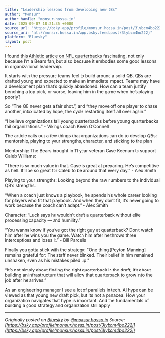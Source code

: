 ```yaml
---
title: "Leadership lessons from developing new QBs"
author: "Monsur"
author_handle: "monsur.hossa.in"
date: 2025-09-07 18:21:35 +0000
source_url: "https://bsky.app/profile/monsur.hossa.in/post/3lybcm4bo222j"
source_uri: "at://monsur.hossa.in/app.bsky.feed.post/3lybcm4bo222j"
platform: "Bluesky"
layout: post
---
```


I found [this Athletic article on NFL quarterbacks](https://www.nytimes.com/athletic/6584516/2025/09/02/nfl-first-round-quarterback-busts/) fascinating, not only because I’m a Bears fan, but also because it embodies some good lessons in organizational leadership.

It starts with the pressure teams feel to build around a solid QB. QBs are drafted young and expected to make an immediate impact. Teams may have a development plan that's quickly abandoned. How can a team justify benching a top pick, or worse, leaving him in the game when he’s playing poorly?

So “The QB never gets a fair shot.”, and “they move off one player to chase another, intoxicated by hope, the cycle restarting itself all over again.”

“I believe organizations fail young quarterbacks before young quarterbacks fail organizations.” - Vikings coach Kevin O’Connell

The article calls out a few things that organizations can do to develop QBs: mentorship, playing to your strengths, character, and sticking to the plan

Mentorship: The Bears brought in 11 year veteran Case Keenum to support Caleb Williams:

“There is so much value in that. Case is great at preparing. He’s competitive as hell. It’ll be so great for Caleb to be around that every day.” - Alex Smith

Playing to your strengths: Looking beyond the raw numbers to the individual QB’s strengths.

“When a coach just knows a playbook, he spends his whole career looking for players who fit that playbook. And when they don’t fit, it’s never going to work because the coach can’t adapt.” - Alex Smith

Character: “Luck says he wouldn’t draft a quarterback without elite processing capacity — and humility.”

“You wanna know if you’ve got the right guy at quarterback? Don’t watch him after he wins you the game. Watch him after he throws three interceptions and loses it.” - Bill Parcells

Finally you gotta stick with the strategy: "One thing [Peyton Manning] remains grateful for: The staff never blinked. Their belief in him remained unshaken, even as his mistakes piled up."

“It’s not simply about finding the right quarterback in the draft; it’s about building an infrastructure that will allow that quarterback to grow into the job after he arrives.”

As an engineering manager I see a lot of parallels in tech. AI hype can be viewed as that young new draft pick, but its not a panacea. How your organization navigates that hype is important. And the fundamentals of building a good strategy and organization still apply.

<!--more-->

---

*Originally posted on [Bluesky](https://bsky.app/profile/monsur.hossa.in/post/3lybcm4bo222j) by [@monsur.hossa.in](https://bsky.app/profile/monsur.hossa.in)*
*Source: [https://bsky.app/profile/monsur.hossa.in/post/3lybcm4bo222j](https://bsky.app/profile/monsur.hossa.in/post/3lybcm4bo222j)*
